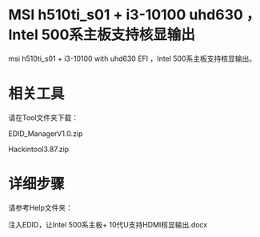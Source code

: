 # MSI h510ti_s01 + i3-10100 uhd630 ，Intel 500系主板支持核显输出

msi h510ti_s01 + i3-10100 with uhd630 EFI ，Intel 500系主板支持核显输出。

# 相关工具

请在Tool文件夹下载：

EDID_ManagerV1.0.zip

Hackintool3.87.zip

# 详细步骤

请参考Help文件夹：

注入EDID，让Intel 500系主板+ 10代U支持HDMI核显输出.docx
